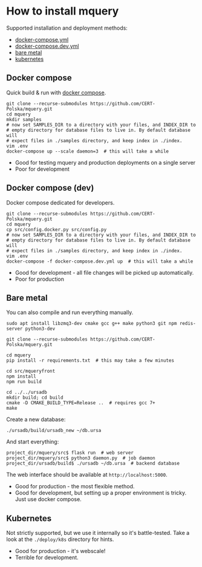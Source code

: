# How to install mquery

Supported installation and deployment methods:

- [docker-compose.yml](#docker-compose)
- [docker-compose.dev.yml](#docker-compose-dev)
- [bare metal](#bare-metal)
- [kubernetes](#kubernetes)

## Docker compose

Quick build & run with [docker compose](https://docs.docker.com/compose/).

```
git clone --recurse-submodules https://github.com/CERT-Polska/mquery.git
cd mquery
mkdir samples
# now set SAMPLES_DIR to a directory with your files, and INDEX_DIR to
# empty directory for database files to live in. By default database will
# expect files in ./samples directory, and keep index in ./index.
vim .env
docker-compose up --scale daemon=3  # this will take a while
```

- Good for testing mquery and production deployments on a single server
- Poor for development

## Docker compose (dev)

Docker compose dedicated for developers.

```
git clone --recurse-submodules https://github.com/CERT-Polska/mquery.git
cd mquery
cp src/config.docker.py src/config.py
# now set SAMPLES_DIR to a directory with your files, and INDEX_DIR to
# empty directory for database files to live in. By default database will
# expect files in ./samples directory, and keep index in ./index.
vim .env
docker-compose -f docker-compose.dev.yml up  # this will take a while
```

- Good for development - all file changes will be picked up automatically.
- Poor for production

## Bare metal

You can also compile and run everything manually.

```
sudo apt install libzmq3-dev cmake gcc g++ make python3 git npm redis-server python3-dev

git clone --recurse-submodules https://github.com/CERT-Polska/mquery.git

cd mquery
pip install -r requirements.txt  # this may take a few minutes

cd src/mqueryfront
npm install
npm run build

cd ../../ursadb
mkdir build; cd build
cmake -D CMAKE_BUILD_TYPE=Release ..  # requires gcc 7+
make
```

Create a new database:

```
./ursadb/build/ursadb_new ~/db.ursa
```

And start everything:

```
project_dir/mquery/src$ flask run  # web server
project_dir/mquery/src$ python3 daemon.py  # job daemon
project_dir/ursadb/build$ ./ursadb ~/db.ursa  # backend database
```

The web interface should be available at `http://localhost:5000`.

- Good for production - the most flexible method.
- Good for development, but setting up a proper environment is tricky.
    Just use docker compose.

## Kubernetes

Not strictly supported, but we use it internally so it's battle-tested.
Take a look at the `./deploy/k8s` directory for hints.

- Good for production - it's webscale!
- Terrible for development.
